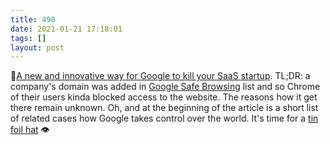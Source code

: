```yaml
---
title: 490
date: 2021-01-21 17:18:01
tags: []
layout: post
---
```


📄[A new and innovative way for Google to kill your SaaS startup](https://gomox.medium.com/google-safe-browsing-can-kill-your-startup-7d73c474b98d). TL;DR: a company's domain was added in [Google Safe Browsing](https://en.wikipedia.org/wiki/Google_Safe_Browsing) list and so Chrome of their users kinda blocked access to the website. The reasons how it get there remain unknown. Oh, and at the beginning of the article is a short list of related cases how Google takes control over the world. It's time for a [tin foil hat](https://en.wikipedia.org/wiki/Tin_foil_hat) 👁
